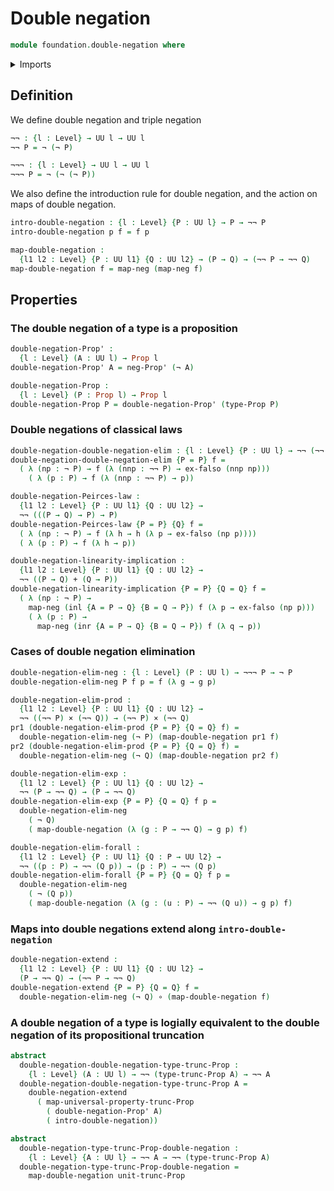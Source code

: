 # Double negation

```agda
module foundation.double-negation where
```

<details><summary>Imports</summary>

```agda
open import foundation.negation
open import foundation.propositional-truncations

open import foundation-core.cartesian-product-types
open import foundation-core.coproduct-types
open import foundation-core.dependent-pair-types
open import foundation-core.empty-types
open import foundation-core.functions
open import foundation-core.propositions
open import foundation-core.universe-levels
```

</details>

## Definition

We define double negation and triple negation

```agda
¬¬ : {l : Level} → UU l → UU l
¬¬ P = ¬ (¬ P)

¬¬¬ : {l : Level} → UU l → UU l
¬¬¬ P = ¬ (¬ (¬ P))
```

We also define the introduction rule for double negation, and the action on maps
of double negation.

```agda
intro-double-negation : {l : Level} {P : UU l} → P → ¬¬ P
intro-double-negation p f = f p

map-double-negation :
  {l1 l2 : Level} {P : UU l1} {Q : UU l2} → (P → Q) → (¬¬ P → ¬¬ Q)
map-double-negation f = map-neg (map-neg f)
```

## Properties

### The double negation of a type is a proposition

```agda
double-negation-Prop' :
  {l : Level} (A : UU l) → Prop l
double-negation-Prop' A = neg-Prop' (¬ A)

double-negation-Prop :
  {l : Level} (P : Prop l) → Prop l
double-negation-Prop P = double-negation-Prop' (type-Prop P)
```

### Double negations of classical laws

```agda
double-negation-double-negation-elim : {l : Level} {P : UU l} → ¬¬ (¬¬ P → P)
double-negation-double-negation-elim {P = P} f =
  ( λ (np : ¬ P) → f (λ (nnp : ¬¬ P) → ex-falso (nnp np)))
    ( λ (p : P) → f (λ (nnp : ¬¬ P) → p))

double-negation-Peirces-law :
  {l1 l2 : Level} {P : UU l1} {Q : UU l2} →
  ¬¬ (((P → Q) → P) → P)
double-negation-Peirces-law {P = P} {Q} f =
  ( λ (np : ¬ P) → f (λ h → h (λ p → ex-falso (np p))))
  ( λ (p : P) → f (λ h → p))

double-negation-linearity-implication :
  {l1 l2 : Level} {P : UU l1} {Q : UU l2} →
  ¬¬ ((P → Q) + (Q → P))
double-negation-linearity-implication {P = P} {Q = Q} f =
  ( λ (np : ¬ P) →
    map-neg (inl {A = P → Q} {B = Q → P}) f (λ p → ex-falso (np p)))
    ( λ (p : P) →
      map-neg (inr {A = P → Q} {B = Q → P}) f (λ q → p))
```

### Cases of double negation elimination

```agda
double-negation-elim-neg : {l : Level} (P : UU l) → ¬¬¬ P → ¬ P
double-negation-elim-neg P f p = f (λ g → g p)

double-negation-elim-prod :
  {l1 l2 : Level} {P : UU l1} {Q : UU l2} →
  ¬¬ ((¬¬ P) × (¬¬ Q)) → (¬¬ P) × (¬¬ Q)
pr1 (double-negation-elim-prod {P = P} {Q = Q} f) =
  double-negation-elim-neg (¬ P) (map-double-negation pr1 f)
pr2 (double-negation-elim-prod {P = P} {Q = Q} f) =
  double-negation-elim-neg (¬ Q) (map-double-negation pr2 f)

double-negation-elim-exp :
  {l1 l2 : Level} {P : UU l1} {Q : UU l2} →
  ¬¬ (P → ¬¬ Q) → (P → ¬¬ Q)
double-negation-elim-exp {P = P} {Q = Q} f p =
  double-negation-elim-neg
    ( ¬ Q)
    ( map-double-negation (λ (g : P → ¬¬ Q) → g p) f)

double-negation-elim-forall :
  {l1 l2 : Level} {P : UU l1} {Q : P → UU l2} →
  ¬¬ ((p : P) → ¬¬ (Q p)) → (p : P) → ¬¬ (Q p)
double-negation-elim-forall {P = P} {Q = Q} f p =
  double-negation-elim-neg
    ( ¬ (Q p))
    ( map-double-negation (λ (g : (u : P) → ¬¬ (Q u)) → g p) f)
```

### Maps into double negations extend along `intro-double-negation`

```agda
double-negation-extend :
  {l1 l2 : Level} {P : UU l1} {Q : UU l2} →
  (P → ¬¬ Q) → (¬¬ P → ¬¬ Q)
double-negation-extend {P = P} {Q = Q} f =
  double-negation-elim-neg (¬ Q) ∘ (map-double-negation f)
```

### A double negation of a type is logially equivalent to the double negation of its propositional truncation

```agda
abstract
  double-negation-double-negation-type-trunc-Prop :
    {l : Level} (A : UU l) → ¬¬ (type-trunc-Prop A) → ¬¬ A
  double-negation-double-negation-type-trunc-Prop A =
    double-negation-extend
      ( map-universal-property-trunc-Prop
        ( double-negation-Prop' A)
        ( intro-double-negation))

abstract
  double-negation-type-trunc-Prop-double-negation :
    {l : Level} {A : UU l} → ¬¬ A → ¬¬ (type-trunc-Prop A)
  double-negation-type-trunc-Prop-double-negation =
    map-double-negation unit-trunc-Prop
```
